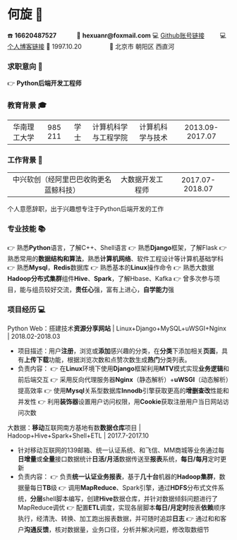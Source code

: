 # __何旋__  :raising_hand:
:phone: __16620487527__   &emsp;&emsp;&emsp;:e-mail: __hexuanr@foxmail.com__ 
:computer: [Github账号链接](https://github.com/funcab "Github账号链接")&emsp;&emsp;&ensp;:computer: [个人博客链接](https://funcab.github.io/ "个人博客链接")
:birthday: 1997.10.20&emsp;&emsp;&emsp;&emsp;&ensp;:house_with_garden: 北京市 朝阳区 西直河
### __求职意向__ :heartbeat:
:point_right:  __Python后端开发工程师__
### __教育背景__ :mortar_board:
<table>     
<tr>         
<td>
<center>华南理工大学</center>         
</td> 
<td>
<center>985 211</center>         
</td>  
<td>
<center>学士</center>         
</td>
<td>
<center>计算机科学与工程学院</center>         
</td>
<td>
<center>计算机科学与技术</center>         
</td>
<td>
<center>2013.09-2017.07</center>         
</td>
</tr> 
</table>

### __工作背景__ :memo:

<table>     
<tr>         
<td>
<center>中兴软创（经阿里巴巴收购更名蓝鲸科技）</center>
</td>   
<td>
<center>大数据开发工程师</center>         
</td>
<td>
<center>2017.07-2018.07</center>       
</td>
</tr> 
</table>

个人意愿辞职，出于兴趣想专注于Python后端开发的工作 
### __专业技能__ :books:
:point_right: 熟悉**Python**语言，了解C++、Shell语言
:point_right: 熟悉**Django**框架，了解Flask
:point_right: 熟悉常用的**数据结构和算法**，熟悉**计算机网络**、软件工程设计等计算机基础学科
:point_right: 熟悉**Mysql**，**Redis**数据库
:point_right: 熟悉基本的**Linux**操作命令
:point_right: 熟悉大数据**Hadoop分布式集群**组件**Hive**、**Spark**，了解Hbase、Kafka
:point_right: 曾多次参与项目，能与组员较好交流，**责任心**强，富有上进心，**自学能力**强
### __项目经历__ :computer:
Python Web：搭建技术**资源分享网站** | Linux+Django+MySQL+uWSGI+Nginx |  2018.02-2018.03
* 项目描述：用户**注册**，浏览或**添加**感兴趣的分类，在**分类**下添加相关**页面**，具有**上传下载**功能，根据浏览次数和点赞次数生成**热门**分类列表。
* 负责内容：
   :point_right: 在**Linux**环境下使用**Django**框架利用**MTV**模式实现**业务逻辑**和前后端交互
   :point_right: 采用反向代理服务器**Nginx**（静态解析）+**uWSGI**（动态解析）提高效率
   :point_right:  使用**Mysql**关系型数据库**Innodb**引擎获取更高的**增删查改**性能和并发性
   :point_right:  利用**装饰器**设置用户访问权限，用**Cookie**获取注册用户当日网站访问次数

大数据：**移动**互联网南方基地有数**数据仓库**项目 | Hadoop+Hive+Spark+Shell+ETL | 2017.7-2017.10
* 针对移动互联网的139邮箱、统一认证系统、和飞信、MM商城等业务通过每**日增量**或**全量**接口数据统计**日活/月活**数据传送至**报表**系统，**每日/每月**定时更新
* 负责内容：
   :point_right: 负责**统一认证业务报表**，基于**几十台**机器的**Hadoop集群**，数据量每日**TB**级
   :point_right: 调用**MapReduce**、Spark引擎，通过**HDFS**分布式文件系统，**分层**shell脚本编写，创建**Hive**数据仓库，并针对数据倾斜问题进行了MapReduce调优
   :point_right: 配置**ETL**调度，实现各层脚本**每日/月定时**按表**依赖**顺序执行，经清洗、转换、加工跑出报表数据，并可随时追踪**日志**
   :point_right: 通过和和客户**沟通反馈**，核对数据量，业务口径，分析并解决问题，修改取数细节




